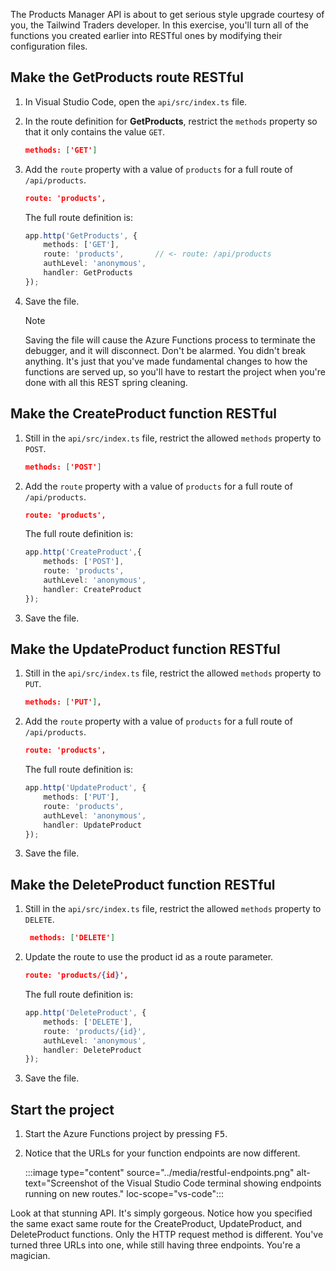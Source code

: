 The Products Manager API is about to get serious style upgrade courtesy of you, the Tailwind Traders developer. In this exercise, you'll turn all of the functions you created earlier into RESTful ones by modifying their configuration files.

## Make the GetProducts route RESTful

1. In Visual Studio Code, open the `api/src/index.ts` file.

1. In the route definition for **GetProducts**, restrict the `methods` property so that it only contains the value `GET`.

   ```json
   methods: ['GET']
   ```

1. Add the `route` property with a value of `products` for a full route of `/api/products`.


    ```json
    route: 'products',
    ```

    The full route definition is:

    ```typescript
    app.http('GetProducts', {
        methods: ['GET'],
        route: 'products',       // <- route: /api/products
        authLevel: 'anonymous',
        handler: GetProducts
    });
    ```

1. Save the file.

   > [!NOTE]
   > Saving the file will cause the Azure Functions process to terminate the debugger, and it will disconnect. Don't be alarmed. You didn't break anything. It's just that you've made fundamental changes to how the functions are served up, so you'll have to restart the project when you're done with all this REST spring cleaning.

## Make the CreateProduct function RESTful

1. Still in the `api/src/index.ts` file, restrict the allowed `methods` property to `POST`.

   ```json
   methods: ['POST']
   ```

1. Add the `route` property with a value of `products` for a full route of `/api/products`.


    ```json
    route: 'products',
    ```

    The full route definition is:

    ```typescript
    app.http('CreateProduct',{
        methods: ['POST'],
        route: 'products',
        authLevel: 'anonymous',
        handler: CreateProduct
    });
    ```

1. Save the file.

## Make the UpdateProduct function RESTful

1. Still in the `api/src/index.ts` file, restrict the allowed `methods` property to `PUT`.

   ```json
   methods: ['PUT'],
   ```

1. Add the `route` property with a value of `products` for a full route of `/api/products`.


    ```json
    route: 'products',
    ```

    The full route definition is:

    ```typescript
    app.http('UpdateProduct', {
        methods: ['PUT'],
        route: 'products',
        authLevel: 'anonymous',
        handler: UpdateProduct
    });
    ```

1. Save the file.

## Make the DeleteProduct function RESTful

1. Still in the `api/src/index.ts` file, restrict the allowed `methods` property to `DELETE`.

   ```json
    methods: ['DELETE']
   ```

1. Update the route to use the product id as a route parameter.


    ```json
    route: 'products/{id}',
    ```

    The full route definition is:

    ```typescript
    app.http('DeleteProduct', {
        methods: ['DELETE'],
        route: 'products/{id}',
        authLevel: 'anonymous',
        handler: DeleteProduct
    });
    ```

1. Save the file.

## Start the project

1. Start the Azure Functions project by pressing <kbd>F5</kbd>.

1. Notice that the URLs for your function endpoints are now different.

   :::image type="content" source="../media/restful-endpoints.png" alt-text="Screenshot of the Visual Studio Code terminal showing endpoints running on new routes." loc-scope="vs-code":::

Look at that stunning API. It's simply gorgeous. Notice how you specified the same exact same route for the CreateProduct, UpdateProduct, and DeleteProduct functions. Only the HTTP request method is different. You've turned three URLs into one, while still having three endpoints. You're a magician.

